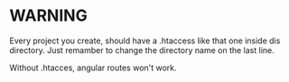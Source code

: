 # WARNING #

Every project you create, should have a .htaccess like that one inside dis directory. Just remamber to change the directory name on the last line.

Without .htacces, angular routes won't work.
